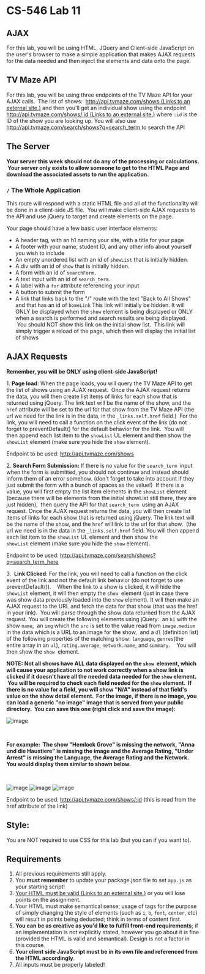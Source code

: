 <div class="description user_content "><h1 id="toc_0">CS-546 Lab 11</h1>
<h2 id="toc_1">AJAX</h2>
<p>For this lab, you will be using HTML, JQuery and Client-side JavaScript on the user's browser to make a simple application that makes AJAX requests for the data needed and then inject the elements and data onto the page.&nbsp;</p>
<h2 id="toc_2">TV Maze API</h2>
<p>For this lab, you will be using three endpoints of the TV Maze API for your AJAX calls. &nbsp;The list of shows: &nbsp;<a class="external" href="http://api.tvmaze.com/shows" target="_blank"><span>http://api.tvmaze.com/shows</span><span class="screenreader-only">&nbsp;(Links to an external site.)</span></a>&nbsp;and then you'll get an individual show using the endpoint <a class="external" href="http://api.tvmaze.com/shows/:id" target="_blank"><span>http://api.tvmaze.com/shows/:id</span><span class="screenreader-only">&nbsp;(Links to an external site.)</span></a>&nbsp;where <code>:id</code>&nbsp;is the ID of the show you are looking up. You will also use <a href="http://api.tvmaze.com/search/shows?q=search_term">http://api.tvmaze.com/search/shows?q=search_term </a>to search the API&nbsp;</p>
<h2 id="toc_2">The Server</h2>
<p><strong>Your server this week should not do any of the processing or&nbsp;calculations. &nbsp;Your server only exists to allow someone to get to the HTML Page and download the associated assets to run the application.</strong></p>
<h3 id="toc_3"><code>/</code> The Whole Application</h3>
<p>This route will respond with a static HTML file and all of the functionality will be done in a client-side JS file. &nbsp;You will make client-side AJAX requests to the API and use jQuery to target and create elements on the page.&nbsp;</p>
<p>Your page should have a few basic user interface elements:</p>
<ul>
<li>A header tag, with an h1 naming your site, with a title for your page</li>
<li>A footer with your name, student ID, and any other info about yourself you wish to include</li>
<li>An empty unordered list with an id of <code>showList</code>&nbsp;that is initially hidden. &nbsp;</li>
<li>A div with an id of <code>show</code>&nbsp;that is initially hidden.</li>
<li>A form with an id of <code>searchForm.</code></li>
<li>A text input&nbsp;with an id of <code>search_term.</code></li>
<li>A label with a <code>for</code> attribute referencing your input</li>
<li>A button to submit the form</li>
<li>A link that links back to the "/" route with the text "Back to All Shows" and that has an id of <code>homeLink</code>&nbsp;This link will initially be hidden. It will ONLY be displayed when the <code>show</code>&nbsp;element is being displayed or ONLY when a search is performed and search results are being displayed. &nbsp;You should NOT show this link on the initial show list. &nbsp;This link will simply trigger a reload of the page, which then will display the initial list of shows</li>
</ul>
<h2 id="toc_4">AJAX Requests</h2>
<p><strong>Remember, you will be ONLY using client-side JavaScript!</strong></p>
<p>1. <strong>Page load</strong>: When the page loads, you will query the TV Maze API to get the list of shows using an AJAX request. &nbsp;Once the AJAX request returns the data, you will then create list items of links for each show that is returned using jQuery. The link text will be the name of the show, and the <code>href</code>&nbsp;attribute will be set to the url for that show from the TV Maze API (the url we need for the link is in the data, in the <code>_links.self.href</code>&nbsp;field.) &nbsp;For the link, you will need to call a function on the click event of the link (do not forget to preventDefault() for the default behavior for the link. &nbsp;You will then&nbsp;append each list item to the <code>showList</code>&nbsp;UL element and then show the <code>showList</code>&nbsp;element (make sure you&nbsp;hide the <code>show</code>&nbsp;element). &nbsp;</p>
<p>Endpoint to be used: <a class="external" href="http://api.tvmaze.com/shows" target="_blank"><span>http://api.tvmaze.com/shows</span></a></p>
<p>2. <strong>Search Form Submission: </strong>If there is no value for the <code>search_term </code>input when the form is submitted, you should not continue and instead should inform them of an error somehow. (don't forget to take into account if they just submit the form with a bunch of spaces as the value!) &nbsp;If there is a value, you will first empty the list item elements in the <code>showList</code>&nbsp;element (because there will be elements from the initial showList still there, they are just hidden),&nbsp;&nbsp;then query the API for that <code>search_term </code>using an AJAX request. Once the AJAX request returns the data, you will then create list items of links for each show that is returned using jQuery. The link text will be the name of the show, and the <code>href</code>&nbsp;will link to the url for that show. &nbsp;(the url we need is in the data in the <code>_links.self.href</code>&nbsp;field. You will then&nbsp;append each list item to the <code>showList</code>&nbsp;UL element and then show the <code>showList</code>&nbsp;element (make sure you&nbsp;hide the <code>show</code>&nbsp;element).</p>
<p>Endpoint to be used: <a class="external" href="http://api.tvmaze.com/shows" target="_blank"><span>http://api.tvmaze.com/search/shows?q=search_term_here</span></a></p>
<p>3. &nbsp;<strong>Link Clicked</strong>: For the link, you will need to call a function on the click event of the link and not the default link behavior (do not forget to use preventDefault()). &nbsp;&nbsp; When the link to a show is clicked, it will hide the <code>showList</code>&nbsp;element, it will then empty the <code>show</code>&nbsp; element (just in case there was show data previously loaded into the <code>show</code>&nbsp;element). It will then make an AJAX request to the URL and fetch the data for that show (that was the href in your link). &nbsp;You will parse through the show data returned from the AJAX request. You will create the following elements using jQuery:&nbsp;<span>&nbsp;an </span><code>h1</code><span>&nbsp;with the show </span><code>name</code><span>, &nbsp;an </span><code>img</code><span> which the </span><code>src</code><span>&nbsp;is set to the value read from </span><code>image.medium</code><span> in the data which is a URL to an image for the show, &nbsp;and a&nbsp;</span><code>dl</code><span>&nbsp;(definition list) of the following properties of the matching show: </span><code>language</code><span>, </span><code>genres</code><span>(the entire array in an </span><code>ul</code><span>), </span><code>rating.average</code><span>, </span><code>network.name</code><span>, and </span><code>summary.&nbsp; </code>You will then show the <code>show</code>&nbsp; element. &nbsp;</p>
<p><strong>NOTE: Not all shows have ALL data displayed on the <code>show</code>&nbsp; element, which will cause your application to not work correctly when a show link is clicked if it doesn't have all the needed data needed for the <code>show</code>&nbsp;element. &nbsp;You will be required to check each field needed for the <code>show</code>&nbsp;element. &nbsp;If there is no value for a field, you will show "N/A" instead of that field's value on the show detail element. &nbsp;For the image, if there is no image, you can load a generic "no image" image that is served from your public directory. &nbsp;You can save this one (right click and save the image):</strong></p>

![image](https://user-images.githubusercontent.com/45781587/192121255-2f2f02a9-5f19-449d-907c-e32f9b6ed3be.png)


<p>&nbsp;</p>
<p><strong>For example: &nbsp;The show "Hemlock Grove" is missing the network, "Anna und die Haustiere" is missing the image and the Average Rating, "Under Arrest" is missing the Language, the Average Rating and the Network. You would display them similar to shown below.</strong></p>
<p>&nbsp;</p>
  
![image](https://user-images.githubusercontent.com/45781587/192121269-539ac430-5ac2-4f92-a318-61e088e75862.png)
![image](https://user-images.githubusercontent.com/45781587/192121278-281f8945-b635-4046-b70b-cbe6d573fece.png)
![image](https://user-images.githubusercontent.com/45781587/192121285-8ee40a7c-d882-4b75-bb02-5ef0565e2608.png)
 
<p>Endpoint to be used: <a class="external" href="http://api.tvmaze.com/shows" target="_blank"><span>http://api.tvmaze.com/shows/:id</span></a>&nbsp;(this is read from the href attribute of the link)</p>
<h2 id="toc_6">Style:</h2>
<p>You are NOT required to use CSS for this lab (but you can if you want to).&nbsp;</p>
<h2 id="toc_6">Requirements</h2>
<ol>
<li>All previous requirements still apply.</li>
<li>You <strong>must remember</strong> to update your package.json file to set <code>app.js</code> as your starting script!</li>
<li><a class="external" href="https://validator.w3.org/#validate_by_input" target="_blank"><span>Your HTML must be valid</span><span class="screenreader-only">&nbsp;(Links to an external site.)</span></a> or you will lose points on the assignment.</li>
<li>Your HTML must make semantical sense; usage of tags for the purpose of simply changing the style of elements (such as <code>i</code>, <code>b</code>, <code>font</code>, <code>center</code>, etc) will result in points being deducted; think in terms of content first.&nbsp;</li>
<li><strong>You can be as creative as you'd like to fulfill front-end requirements</strong>; if an implementation is not explicitly stated, however you go about it is fine (provided the HTML is valid and semantical). Design is not a factor in this course.</li>
<li><strong>Your client side JavaScript must be in its own file and referenced from the HTML accordingly</strong>.</li>
<li>All inputs must be properly labeled!</li>
</ol></div>
